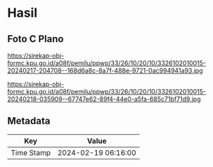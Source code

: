 # Hasil

## Foto C Plano

https://sirekap-obj-formc.kpu.go.id/a08f/pemilu/ppwp/33/26/10/20/10/3326102010015-20240217-204708--168d6a8c-8a7f-488e-9721-0ac994941a93.jpg

https://sirekap-obj-formc.kpu.go.id/a08f/pemilu/ppwp/33/26/10/20/10/3326102010015-20240218-035909--67747e62-89f4-44e0-a5fa-685c71bf71d9.jpg


## Metadata

| Key        | Value               |
| ---------- | ------------------- |
| Time Stamp | 2024-02-19 06:16:00 |



